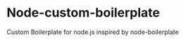 Node-custom-boilerplate
=======================

Custom Boilerplate for node.js inspired by node-boilerplate
